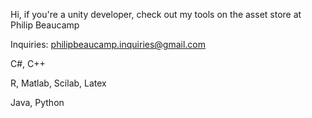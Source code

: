 Hi, if you're a unity developer, check out my tools on the asset store at Philip Beaucamp

Inquiries: philipbeaucamp.inquiries@gmail.com

C#, C++

R, Matlab, Scilab, Latex

Java, Python
